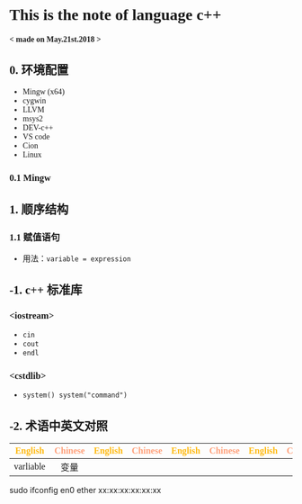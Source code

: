 <font face="微软雅黑">

# This is the note of language c++

#### < made on May.21st.2018 >

## 0. 环境配置
* Mingw (x64)
* cygwin
* LLVM
* msys2
* DEV-c++
* VS code
* Cion
* Linux
### 0.1 Mingw


## 1. 顺序结构

### 1.1 赋值语句
* 用法：```variable = expression```

 

## -1. c++ 标准库

### \<iostream>
* ```cin``` 
* ```cout```
* ```endl```
### \<cstdlib>
* ```system() system("command")```


## -2. 术语中英文对照

|<font color=FFB90F>English</font>|<font color=FFA07A>Chinese</font>|<font color=FFB90F>English</font>|<font color=FFA07A>Chinese</font>|<font color=FFB90F>English</font>|<font color=FFA07A>Chinese</font>|<font color=FFB90F>English</font>|<font color=FFA07A>Chinese</font>|
|:-:|:-:|:-:|:-:|:-:|:-:|:-:|:-:|
|varliable|变量||||||||
</font>
sudo ifconfig en0 ether xx:xx:xx:xx:xx:xx